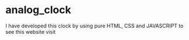 # analog_clock
I have developed this clock by using pure HTML, CSS and JAVASCRIPT to see this website visit
